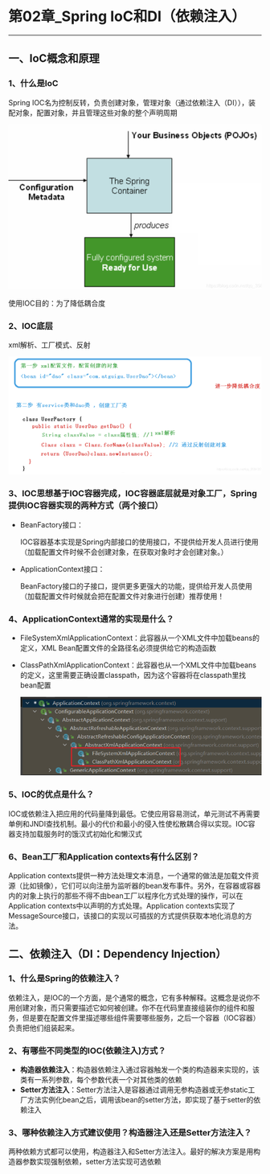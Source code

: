 # 第02章_Spring IoC和DI（依赖注入）

---

## 一、IoC概念和原理

### 1、什么是IoC

Spring IOC名为控制反转，负责创建对象，管理对象（通过依赖注入（DI）），装配对象，配置对象，并且管理这些对象的整个声明周期

<img src="images/image-20221021171233150.png" alt="image-20221021171233150" style="zoom: 67%;" />

使用IOC目的：为了降低耦合度

### 2、IOC底层

xml解析、工厂模式、反射

![image-20221021171358174](images/image-20221021171358174.png)



### 3、IOC思想基于IOC容器完成，IOC容器底层就是对象工厂，Spring提供IOC容器实现的两种方式（两个接口）

* BeanFactory接口：

  IOC容器基本实现是Spring内部接口的使用接口，不提供给开发人员进行使用（加载配置文件时候不会创建对象，在获取对象时才会创建对象。）

* ApplicationContext接口：

  BeanFactory接口的子接口，提供更多更强大的功能，提供给开发人员使用（加载配置文件时候就会把在配置文件对象进行创建）推荐使用！



### 4、ApplicationContext通常的实现是什么？

* FileSystemXmlApplicationContext：此容器从一个XML文件中加载beans的定义，XML Bean配置文件的全路径名必须提供给它的构造函数

* ClassPathXmlApplicationContext：此容器也从一个XML文件中加载beans的定义，这里需要正确设置classpath，因为这个容器将在classpath里找bean配置

  <img src="images/image-20221021172625898.png" alt="image-20221021172625898" style="zoom:80%;" />



### 5、IOC的优点是什么？

IOC或依赖注入把应用的代码量降到最低。它使应用容易测试，单元测试不再需要单例和JNDI查找机制。最小的代价和最小的侵入性使松散耦合得以实现。IOC容器支持加载服务时的饿汉式初始化和懒汉式



### 6、Bean工厂和Application contexts有什么区别？

Application contexts提供一种方法处理文本消息，一个通常的做法是加载文件资源（比如镜像），它们可以向注册为监听器的bean发布事件。另外，在容器或容器内的对象上执行的那些不得不由bean工厂以程序化方式处理的操作，可以在Application contexts中以声明的方式处理。Application contexts实现了MessageSource接口，该接口的实现以可插拔的方式提供获取本地化消息的方法。



## 二、依赖注入（DI：Dependency Injection）

### 1、什么是Spring的依赖注入？

依赖注入，是IOC的一个方面，是个通常的概念，它有多种解释。这概念是说你不用创建对象，而只需要描述它如何被创建。你不在代码里直接组装你的组件和服务，但是要在配置文件里描述哪些组件需要哪些服务，之后一个容器（IOC容器）负责把他们组装起来。

### 2、有哪些不同类型的IOC(依赖注入)方式？

* **构造器依赖注入**：构造器依赖注入通过容器触发一个类的构造器来实现的，该类有一系列参数，每个参数代表一个对其他类的依赖
* **Setter方法注入**：Setter方法注入是容器通过调用无参构造器或无参static工厂方法实例化bean之后，调用该bean的setter方法，即实现了基于setter的依赖注入

### 3、哪种依赖注入方式建议使用？构造器注入还是Setter方法注入？

两种依赖方式都可以使用，构造器注入和Setter方法注入。最好的解决方案是用构造器参数实现强制依赖，setter方法实现可选依赖